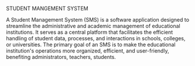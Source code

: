 STUDENT MANGEMENT SYSTEM

A Student Management System (SMS) is a software application designed to streamline the administrative and academic management of educational institutions. It serves as a central platform that facilitates the efficient handling of student data, processes, and interactions in schools, colleges, or universities. The primary goal of an SMS is to make the educational institution's operations more organized, efficient, and user-friendly, benefiting administrators, teachers, students.
